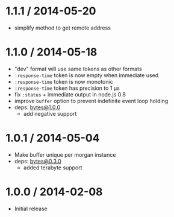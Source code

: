 1.1.1 / 2014-05-20
  ====

  * simplify method to get remote address

1.1.0 / 2014-05-18
  ====

  * "dev" format will use same tokens as other formats
  * `:response-time` token is now empty when immediate used
  * `:response-time` token is now monotonic
  * `:response-time` token has precision to 1 μs
  * fix `:status` + immediate output in node.js 0.8
  * improve `buffer` option to prevent indefinite event loop holding
  * deps: bytes@1.0.0
    - add negative support

1.0.1 / 2014-05-04
  ====

  * Make buffer unique per morgan instance
  * deps: bytes@0.3.0
    * added terabyte support

1.0.0 / 2014-02-08
  ====

  * Initial release
